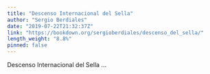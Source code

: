 ```yaml
---
title: "Descenso Internacional del Sella"
author: "Sergio Berdiales"
date: "2019-07-22T21:32:37Z"
link: "https://bookdown.org/sergioberdiales/descenso_del_sella/"
length_weight: "8.8%"
pinned: false
---
```


Descenso Internacional del Sella ...
